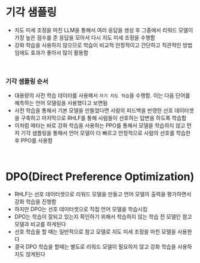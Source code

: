 # 기각 샘플링
- 지도 미세 조정을 마친 LLM을 통해서 여러 응답을 생성 후 그중에서 리워드 모델이 가장 높은 점수를 준 응답을 모아서 다시 지도 미세 조정을 수행함
- 강화 학습을 사용하지 않으므로 학습이 비교적 안정적이고 간단하고 직관적인 방법임에도 효과가 좋아서 많이 활용함

<br>

### 기각 샘플링 순서
- 대용량의 사전 학습 데이터를 사용해서 `자기 지도 학습`을 수행함. 이는 다음 단어를 예측하는 언어 모델링을 사용했다고 보면됨
- 사전 학습을 통해서 기본 모델을 만들었다면 사람의 피드백을 반영한 선호 데이터셋을 구축하고 마지막으로 RHLF를 통해 사람들이 선호하는 답변을 하도록 학습함
- 이처럼 메타는 바로 강화 학습을 사용하는 PPO를 통해서 모델을 학습하지 않고 먼저 기각 샘플링을 통해서 언어 모델이 더 빠르고 안정적으로 사람의 선호를 학습한 후 PPO를 사용함

<br>

# DPO(Direct Preference Optimization)
- RHLF는 선호 데이터셋으로 리워드 모델을 만들고 언어 모델의 출력을 평가하면서 강화 학습을 진행함
- 하지만 DPO는 선호 데이터셋으로 직접 언어 모델을 학습시킴
- DPO는 학습이 잘되고 있는지 확인하기 위해서 학습하지 않는 학습 전 모델인 참고 모델과 비교를 하게된다
- 선호 학습을 할 때는 일반적으로 참고 모델로 지도 미세 조정을 마친 모델을 사용한다
- 결국 DPO 학습을 할때는 별도로 리워드 모델이 필요하지 않고 강화 학습을 사용하지도 않게된다